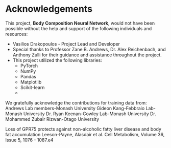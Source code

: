 # Acknowledgements

This project, **Body Composition Neural Network**, would not have been possible without the help and support of the following individuals and resources:

- Vasilios Drakopoulos - Project Lead and Developer
- Special thanks to Professor Zane B. Andrews, Dr. Alex Reichenbach, and Anthony Zulli for their guidance and assistance throughout the project.
- This project utilized the following libraries:
  - PyTorch
  - NumPy
  - Pandas
  - Matplotlib
  - Scikit-learn
  - 
We gratefully acknowledge the contributions for training data from:
Andrews Lab members-Monash University
Gideon Kang-Febbraio Lab-Monash University
Dr. Ryan Keenan-Cowley Lab-Monash University
Dr. Mohammed Zubair Rizwan-Otago University

Loss of GPR75 protects against non-alcoholic fatty liver disease and body fat accumulation
Leeson-Payne, Alasdair et al. Cell Metabolism, Volume 36, Issue 5, 1076 - 1087.e4
